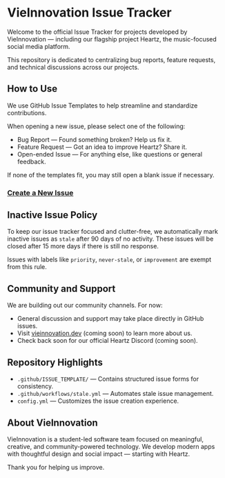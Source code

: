# VieInnovation Issue Tracker

Welcome to the official Issue Tracker for projects developed by VieInnovation — including our flagship project Heartz, the music-focused social media platform.

This repository is dedicated to centralizing bug reports, feature requests, and technical discussions across our projects.

## How to Use

We use GitHub Issue Templates to help streamline and standardize contributions.

When opening a new issue, please select one of the following:

- Bug Report — Found something broken? Help us fix it.
- Feature Request — Got an idea to improve Heartz? Share it.
- Open-ended Issue — For anything else, like questions or general feedback.

If none of the templates fit, you may still open a blank issue if necessary.

### [Create a New Issue](https://github.com/VieInnovation/issues/issues/new/choose)

## Inactive Issue Policy

To keep our issue tracker focused and clutter-free, we automatically mark inactive issues as `stale` after 90 days of no activity. These issues will be closed after 15 more days if there is still no response.

Issues with labels like `priority`, `never-stale`, or `improvement` are exempt from this rule.

## Community and Support

We are building out our community channels. For now:

- General discussion and support may take place directly in GitHub issues.
- Visit [vieinnovation.dev](https://vieinnovation.dev) (coming soon) to learn more about us.
- Check back soon for our official Heartz Discord (coming soon).

## Repository Highlights

- `.github/ISSUE_TEMPLATE/` — Contains structured issue forms for consistency.
- `.github/workflows/stale.yml` — Automates stale issue management.
- `config.yml` — Customizes the issue creation experience.

## About VieInnovation

VieInnovation is a student-led software team focused on meaningful, creative, and community-powered technology. We develop modern apps with thoughtful design and social impact — starting with Heartz.

Thank you for helping us improve.
